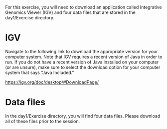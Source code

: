 For this exercise, you will need to download an application called Integrative Genomics Viewer (IGV) and four data files that are stored in the day1/Exercise directory.

# IGV
Navigate to the following link to download the appropriate version for your computer system. Note that IGV requires a recent version of Java in order to run. If you do not have a recent version of Java installed on your computer (or are unsure), make sure to select the download option for your computer system that says "Java Included."

https://igv.org/doc/desktop/#DownloadPage/

# Data files
In the day1/Exercise directory, you will find four data files. Please download all of these files prior to the session.
